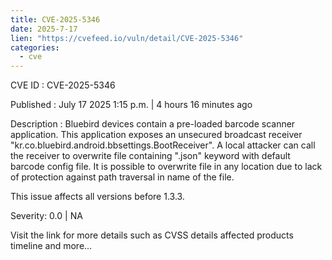 ```yaml
--- 
title: CVE-2025-5346
date: 2025-7-17
lien: "https://cvefeed.io/vuln/detail/CVE-2025-5346"
categories:
  - cve
---
```


CVE ID : CVE-2025-5346

Published :  July 17
2025
1:15 p.m. | 4 hours
16 minutes ago

Description : Bluebird devices contain a pre-loaded barcode scanner application. This application exposes an unsecured broadcast receiver "kr.co.bluebird.android.bbsettings.BootReceiver". A local attacker can call the receiver to overwrite file containing ".json" keyword with default barcode config file. It is possible to overwrite file in any location due to lack of protection against path traversal in name of the file.

This issue affects all versions before 1.3.3.

Severity: 0.0 | NA

Visit the link for more details
such as CVSS details
affected products
timeline
and more...
